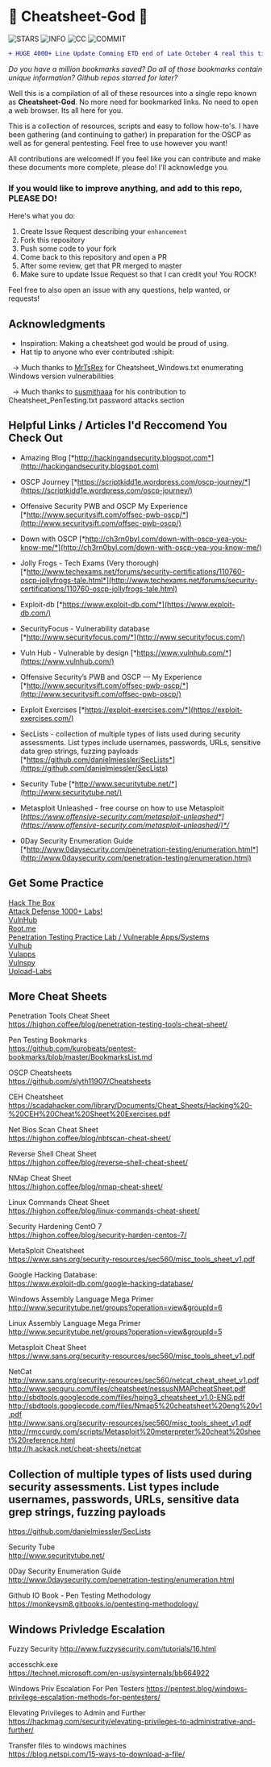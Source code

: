 # 📂 Cheatsheet-God 📂 
 ![STARS](https://img.shields.io/github/stars/OlivierLaflamme/Cheatsheet-God?style=social) ![INFO](https://img.shields.io/badge/Cheatsheet-OSCP%2FPTX-red) ![CC](https://img.shields.io/badge/license-cc--by--sa--4.0--Licence-blue) ![COMMIT](https://img.shields.io/github/last-commit/OlivierLaflamme/Cheatsheet-God)


```diff
+ HUGE 4000+ Line Update Comming ETD end of Late October 4 real this time!!!

```
*Do you have a million bookmarks saved? Do all of those bookmarks contain unique information? Github repos starred for later?*


Well this is a compilation of all of these resources into a single repo known as **Cheatsheet-God**. No more need for bookmarked links. No need to open a web browser. Its all here for you.

This is a collection of resources, scripts and easy to follow how-to's. I have been gathering (and continuing to gather) in preparation for the OSCP as well as for general pentesting. Feel free to use however you want! 



All contributions are welcomed! If you feel like you can contribute and make these documents more complete, please do! I'll acknowledge you.



### If you would like to improve anything, and add to this repo, PLEASE DO!

Here's what you do:

1. Create Issue Request describing your `enhancement`
2. Fork this repository
3. Push some code to your fork
4. Come back to this repository and open a PR
5. After some review, get that PR merged to master
6. Make sure to update Issue Request so that I can credit you! You ROCK!

Feel free to also open an issue with any questions, help wanted, or requests!

## Acknowledgments
* Inspiration: Making a cheatsheet god would be proud of using.
* Hat tip to anyone who ever contributed :shipit:


&nbsp;
-> Much thanks to [MrTsRex](https://github.com/MrTsRex) for Cheatsheet_Windows.txt enumerating Windows version vulnerabilities
&nbsp; 

&nbsp;
-> Much thanks to [susmithaaa](https://github.com/susmithaaa) for his contribution to Cheatsheet_PenTesting.txt password attacks section 
&nbsp;

## Helpful Links / Articles I'd Reccomend You Check Out 
-   Amazing Blog
    [*http://hackingandsecurity.blogspot.com*](http://hackingandsecurity.blogspot.com)

-   OSCP Journey
    [*https://scriptkidd1e.wordpress.com/oscp-journey/*](https://scriptkidd1e.wordpress.com/oscp-journey/)

-   Offensive Security PWB and OSCP My Experience
    [*http://www.securitysift.com/offsec-pwb-oscp/*](http://www.securitysift.com/offsec-pwb-oscp/)

-   Down with OSCP
    [*http://ch3rn0byl.com/down-with-oscp-yea-you-know-me/*](http://ch3rn0byl.com/down-with-oscp-yea-you-know-me/)

-   Jolly Frogs - Tech Exams (Very thorough)
    [*http://www.techexams.net/forums/security-certifications/110760-oscp-jollyfrogs-tale.html*](http://www.techexams.net/forums/security-certifications/110760-oscp-jollyfrogs-tale.html)

-   Exploit-db
    [*https://www.exploit-db.com/*](https://www.exploit-db.com/)
-   SecurityFocus - Vulnerability database
    [*http://www.securityfocus.com/*](http://www.securityfocus.com/)
-   Vuln Hub - Vulnerable by design
    [*https://www.vulnhub.com/*](https://www.vulnhub.com/)

-   Offensive Security’s PWB and OSCP — My Experience  
    [*http://www.securitysift.com/offsec-pwb-oscp/*](http://www.securitysift.com/offsec-pwb-oscp/)

-   Exploit Exercises
    [*https://exploit-exercises.com/*](https://exploit-exercises.com/)

-   SecLists - collection of multiple types of lists used during
    security assessments. List types include usernames, passwords, URLs,
    sensitive data grep strings, fuzzing payloads
    [*https://github.com/danielmiessler/SecLists*](https://github.com/danielmiessler/SecLists)

-   Security Tube
    [*http://www.securitytube.net/*](http://www.securitytube.net/)

-   Metasploit Unleashed - free course on how to use Metasploit
    [*https://www.offensive-security.com/metasploit-unleashed*](https://www.offensive-security.com/metasploit-unleashed/)*/*

-   0Day Security Enumeration Guide
    [*http://www.0daysecurity.com/penetration-testing/enumeration.html*](http://www.0daysecurity.com/penetration-testing/enumeration.html)
    
    
## Get Some Practice  
 [Hack The Box](https://www.hackthebox.eu/)  
 [Attack Defense 1000+ Labs!](https://attackdefense.com/)<br>
 [VulnHub](https://www.vulnhub.com/)<br>
 [Root.me](https://www.root-me.org/)<br>
 [Penetration Testing Practice Lab / Vulnerable Apps/Systems ](https://www.amanhardikar.com/mindmaps/Practice.html)<br>
 [Vulhub](https://vulhub.org/)<br>
 [Vulapps](http://vulapps.evalbug.com/)<br>
 [Vulnspy](https://www.vulnspy.com/)<br>
 [Upload-Labs](https://github.com/c0ny1/upload-labs)<br>  


## More Cheat Sheets
Penetration Tools Cheat Sheet  
https://highon.coffee/blog/penetration-testing-tools-cheat-sheet/  

Pen Testing Bookmarks  
https://github.com/kurobeats/pentest-bookmarks/blob/master/BookmarksList.md  

OSCP Cheatsheets  
https://github.com/slyth11907/Cheatsheets  

CEH Cheatsheet  
https://scadahacker.com/library/Documents/Cheat_Sheets/Hacking%20-%20CEH%20Cheat%20Sheet%20Exercises.pdf  

Net Bios Scan Cheat Sheet  
https://highon.coffee/blog/nbtscan-cheat-sheet/  

Reverse Shell Cheat Sheet  
https://highon.coffee/blog/reverse-shell-cheat-sheet/  

NMap Cheat Sheet  
https://highon.coffee/blog/nmap-cheat-sheet/  

Linux Commands Cheat Sheet  
https://highon.coffee/blog/linux-commands-cheat-sheet/  

Security Hardening CentO 7  
https://highon.coffee/blog/security-harden-centos-7/  

MetaSploit Cheatsheet  
https://www.sans.org/security-resources/sec560/misc_tools_sheet_v1.pdf  

Google Hacking Database:  
https://www.exploit-db.com/google-hacking-database/  

Windows Assembly Language Mega Primer  
http://www.securitytube.net/groups?operation=view&groupId=6  

Linux Assembly Language Mega Primer  
http://www.securitytube.net/groups?operation=view&groupId=5  

Metasploit Cheat Sheet  
https://www.sans.org/security-resources/sec560/misc_tools_sheet_v1.pdf  

NetCat  
http://www.sans.org/security-resources/sec560/netcat_cheat_sheet_v1.pdf  
http://www.secguru.com/files/cheatsheet/nessusNMAPcheatSheet.pdf  
http://sbdtools.googlecode.com/files/hping3_cheatsheet_v1.0-ENG.pdf  
http://sbdtools.googlecode.com/files/Nmap5%20cheatsheet%20eng%20v1.pdf  
http://www.sans.org/security-resources/sec560/misc_tools_sheet_v1.pdf  
http://rmccurdy.com/scripts/Metasploit%20meterpreter%20cheat%20sheet%20reference.html  
http://h.ackack.net/cheat-sheets/netcat  


## Collection of multiple types of lists used during security assessments. List types include usernames, passwords, URLs, sensitive data grep strings, fuzzing payloads

https://github.com/danielmiessler/SecLists

Security Tube  
http://www.securitytube.net/  

0Day Security Enumeration Guide  
http://www.0daysecurity.com/penetration-testing/enumeration.html  

Github IO Book - Pen Testing Methodology  
https://monkeysm8.gitbooks.io/pentesting-methodology/  


## Windows Privledge Escalation  

Fuzzy Security 
http://www.fuzzysecurity.com/tutorials/16.html  

accesschk.exe   
https://technet.microsoft.com/en-us/sysinternals/bb664922  

Windows Priv Escalation For Pen Testers 
https://pentest.blog/windows-privilege-escalation-methods-for-pentesters/

Elevating Privileges to Admin and Further   
https://hackmag.com/security/elevating-privileges-to-administrative-and-further/  

Transfer files to windows machines   
https://blog.netspi.com/15-ways-to-download-a-file/  
